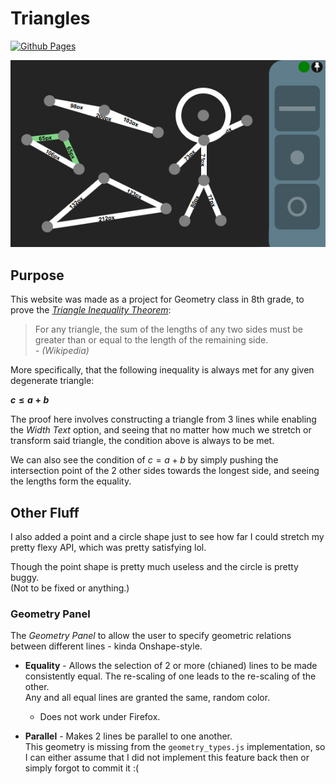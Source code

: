 # Triangles

[![Github Pages](https://img.shields.io/badge/github%20pages-121013?style=for-the-badge&logo=github&logoColor=white)](https://stavwasplayz.github.io/triangles/)

![Banner](./public/assets/banner.jpg)

## Purpose
This website was made as a project for Geometry class in 8th grade, to prove the *[Triangle Inequality Theorem](https://en.wikipedia.org/wiki/Triangle_inequality)*:

> For any triangle, the sum of the lengths of any two sides must be greater than or equal to the length of the remaining side.  
*\- (Wikipedia)*

More specifically, that the following inequality is always met for any given degenerate triangle:

**$c \leq a+b$**

The proof here involves constructing a triangle from 3 lines while enabling the *Width Text* option, and seeing that no matter how much we stretch or transform said triangle, the condition above is always to be met.

We can also see the condition of $c = a+b$ by simply pushing the intersection point of the 2 other sides towards the longest side, and seeing the lengths form the equality.

## Other Fluff

I also added a point and a circle shape just to see how far I could stretch my pretty flexy API, which was pretty satisfying lol.

Though the point shape is pretty much useless and the circle is pretty buggy.  
(Not to be fixed or anything.)

### Geometry Panel

The *Geometry Panel* to allow the user to specify geometric relations between different lines - kinda Onshape-style.

- **Equality** - Allows the selection of 2 or more (chianed) lines to be made consistently equal. The re-scaling of one leads to the re-scaling of the other.  
    Any and all equal lines are granted the same, random color.
    - Does not work under Firefox.

- **Parallel** - Makes 2 lines be parallel to one another.  
    This geometry is missing from the `geometry_types.js` implementation, so I can either assume that I did not implement this feature back then or simply forgot to commit it :\(
